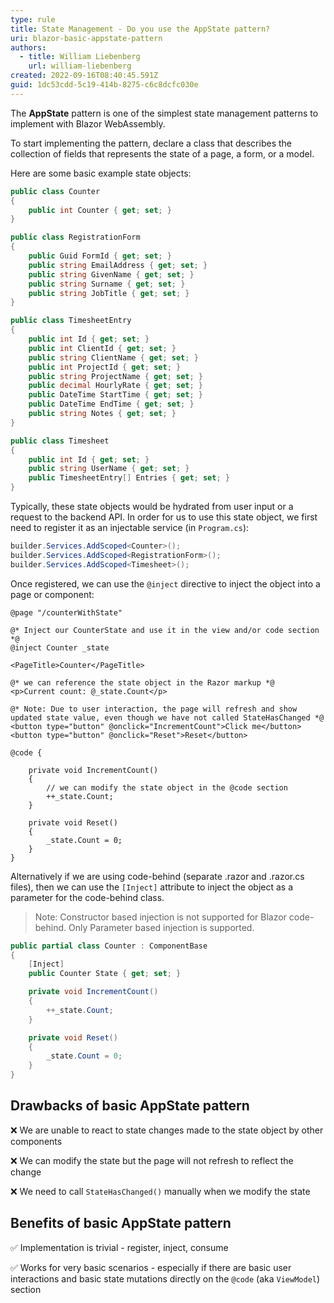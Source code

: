 ```yaml
---
type: rule
title: State Management - Do you use the AppState pattern?
uri: blazor-basic-appstate-pattern
authors:
  - title: William Liebenberg
    url: william-liebenberg
created: 2022-09-16T08:40:45.591Z
guid: 1dc53cdd-5c19-414b-8275-c6c8dcfc030e
---
```





The **AppState** pattern is one of the simplest state management patterns to implement with Blazor WebAssembly.

<!--endintro-->



To start implementing the pattern, declare a class that describes the collection of fields that represents the state of a page, a form, or a model.



Here are some basic example state objects:



```cs
public class Counter
{
    public int Counter { get; set; }
}

public class RegistrationForm
{
    public Guid FormId { get; set; }
    public string EmailAddress { get; set; }
    public string GivenName { get; set; }
    public string Surname { get; set; }
    public string JobTitle { get; set; }
}

public class TimesheetEntry
{
    public int Id { get; set; }
    public int ClientId { get; set; }
    public string ClientName { get; set; }
    public int ProjectId { get; set; }
    public string ProjectName { get; set; }
    public decimal HourlyRate { get; set; }
    public DateTime StartTime { get; set; }
    public DateTime EndTime { get; set; }
    public string Notes { get; set; }
}

public class Timesheet
{
    public int Id { get; set; }
    public string UserName { get; set; }
    public TimesheetEntry[] Entries { get; set; }
}
```


Typically, these state objects would be hydrated from user input or a request to the backend API. In order for us to use this state object, we first need to register it as an injectable service (in `Program.cs`):


```cs
builder.Services.AddScoped<Counter>();
builder.Services.AddScoped<RegistrationForm>();
builder.Services.AddScoped<Timesheet>();
```


Once registered, we can use the `@inject` directive to inject the object into a page or component:


```cshtml
@page "/counterWithState"

@* Inject our CounterState and use it in the view and/or code section *@
@inject Counter _state

<PageTitle>Counter</PageTitle>

@* we can reference the state object in the Razor markup *@
<p>Current count: @_state.Count</p>

@* Note: Due to user interaction, the page will refresh and show updated state value, even though we have not called StateHasChanged *@
<button type="button" @onclick="IncrementCount">Click me</button>
<button type="button" @onclick="Reset">Reset</button>

@code {

    private void IncrementCount()
    {
        // we can modify the state object in the @code section
        ++_state.Count;
    }

    private void Reset()
    {
        _state.Count = 0;
    }
}
```


Alternatively if we are using code-behind (separate .razor and .razor.cs files), then we can use the `[Inject]` attribute to inject the object as a parameter for the code-behind class.


> Note: Constructor based injection is not supported for Blazor code-behind. Only Parameter based injection is supported.


```cs
public partial class Counter : ComponentBase
{
    [Inject]
    public Counter State { get; set; }

    private void IncrementCount()
    {
        ++_state.Count;
    }

    private void Reset()
    {
        _state.Count = 0;
    }
}
```


## Drawbacks of basic AppState pattern


❌ We are unable to react to state changes made to the state object by other components

❌ We can modify the state but the page will not refresh to reflect the change

❌ We need to call `StateHasChanged()` manually when we modify the state


## Benefits of basic AppState pattern

✅ Implementation is trivial - register, inject, consume

✅ Works for very basic scenarios - especially if there are basic user interactions and basic state mutations directly on the `@code` (aka `ViewModel`) section  
